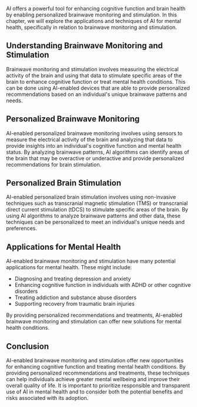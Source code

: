 

AI offers a powerful tool for enhancing cognitive function and brain health by enabling personalized brainwave monitoring and stimulation. In this chapter, we will explore the applications and techniques of AI for mental health, specifically in relation to brainwave monitoring and stimulation.

Understanding Brainwave Monitoring and Stimulation
--------------------------------------------------

Brainwave monitoring and stimulation involves measuring the electrical activity of the brain and using that data to stimulate specific areas of the brain to enhance cognitive function or treat mental health conditions. This can be done using AI-enabled devices that are able to provide personalized recommendations based on an individual's unique brainwave patterns and needs.

Personalized Brainwave Monitoring
---------------------------------

AI-enabled personalized brainwave monitoring involves using sensors to measure the electrical activity of the brain and analyzing that data to provide insights into an individual's cognitive function and mental health status. By analyzing brainwave patterns, AI algorithms can identify areas of the brain that may be overactive or underactive and provide personalized recommendations for brain stimulation.

Personalized Brain Stimulation
------------------------------

AI-enabled personalized brain stimulation involves using non-invasive techniques such as transcranial magnetic stimulation (TMS) or transcranial direct current stimulation (tDCS) to stimulate specific areas of the brain. By using AI algorithms to analyze brainwave patterns and other data, these techniques can be personalized to meet an individual's unique needs and preferences.

Applications for Mental Health
------------------------------

AI-enabled brainwave monitoring and stimulation have many potential applications for mental health. These might include:

* Diagnosing and treating depression and anxiety
* Enhancing cognitive function in individuals with ADHD or other cognitive disorders
* Treating addiction and substance abuse disorders
* Supporting recovery from traumatic brain injuries

By providing personalized recommendations and treatments, AI-enabled brainwave monitoring and stimulation can offer new solutions for mental health conditions.

Conclusion
----------

AI-enabled brainwave monitoring and stimulation offer new opportunities for enhancing cognitive function and treating mental health conditions. By providing personalized recommendations and treatments, these techniques can help individuals achieve greater mental wellbeing and improve their overall quality of life. It is important to prioritize responsible and transparent use of AI in mental health and to consider both the potential benefits and risks associated with its adoption.

